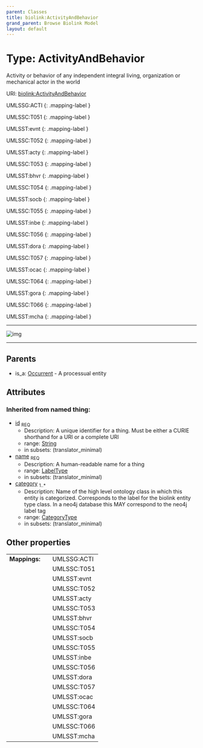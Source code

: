 ```yaml
---
parent: Classes
title: biolink:ActivityAndBehavior
grand_parent: Browse Biolink Model
layout: default
---
```


# Type: ActivityAndBehavior


Activity or behavior of any independent integral living, organization or mechanical actor in the world

URI: [biolink:ActivityAndBehavior](https://w3id.org/biolink/vocab/ActivityAndBehavior)

UMLSSG:ACTI
{: .mapping-label }

UMLSSC:T051
{: .mapping-label }

UMLSST:evnt
{: .mapping-label }

UMLSSC:T052
{: .mapping-label }

UMLSST:acty
{: .mapping-label }

UMLSSC:T053
{: .mapping-label }

UMLSST:bhvr
{: .mapping-label }

UMLSSC:T054
{: .mapping-label }

UMLSST:socb
{: .mapping-label }

UMLSSC:T055
{: .mapping-label }

UMLSST:inbe
{: .mapping-label }

UMLSSC:T056
{: .mapping-label }

UMLSST:dora
{: .mapping-label }

UMLSSC:T057
{: .mapping-label }

UMLSST:ocac
{: .mapping-label }

UMLSSC:T064
{: .mapping-label }

UMLSST:gora
{: .mapping-label }

UMLSSC:T066
{: .mapping-label }

UMLSST:mcha
{: .mapping-label }


---

![img](http://yuml.me/diagram/nofunky;dir:TB/class/[Occurrent],[Occurrent]%5E-[ActivityAndBehavior|id(i):string;name(i):label_type;category(i):category_type%20%2B])

---


## Parents

 *  is_a: [Occurrent](Occurrent.md) - A processual entity

## Attributes


### Inherited from named thing:

 * [id](id.md)  <sub>REQ</sub>
    * Description: A unique identifier for a thing. Must be either a CURIE shorthand for a URI or a complete URI
    * range: [String](types/String.md)
    * in subsets: (translator_minimal)
 * [name](name.md)  <sub>REQ</sub>
    * Description: A human-readable name for a thing
    * range: [LabelType](types/LabelType.md)
    * in subsets: (translator_minimal)
 * [category](category.md)  <sub>1..*</sub>
    * Description: Name of the high level ontology class in which this entity is categorized. Corresponds to the label for the biolink entity type class. In a neo4j database this MAY correspond to the neo4j label tag
    * range: [CategoryType](types/CategoryType.md)
    * in subsets: (translator_minimal)

## Other properties

|  |  |  |
| --- | --- | --- |
| **Mappings:** | | UMLSSG:ACTI |
|  | | UMLSSC:T051 |
|  | | UMLSST:evnt |
|  | | UMLSSC:T052 |
|  | | UMLSST:acty |
|  | | UMLSSC:T053 |
|  | | UMLSST:bhvr |
|  | | UMLSSC:T054 |
|  | | UMLSST:socb |
|  | | UMLSSC:T055 |
|  | | UMLSST:inbe |
|  | | UMLSSC:T056 |
|  | | UMLSST:dora |
|  | | UMLSSC:T057 |
|  | | UMLSST:ocac |
|  | | UMLSSC:T064 |
|  | | UMLSST:gora |
|  | | UMLSSC:T066 |
|  | | UMLSST:mcha |


